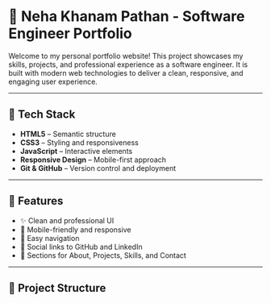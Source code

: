 # 🌟 Neha Khanam Pathan - Software Engineer Portfolio

Welcome to my personal portfolio website! This project showcases my skills, projects, and professional experience as a software engineer. It is built with modern web technologies to deliver a clean, responsive, and engaging user experience.

---

## 🚀 Tech Stack

- **HTML5** – Semantic structure
- **CSS3** – Styling and responsiveness
- **JavaScript** – Interactive elements
- **Responsive Design** – Mobile-first approach
- **Git & GitHub** – Version control and deployment

---

## 🎯 Features

- ✨ Clean and professional UI
- 📱 Mobile-friendly and responsive
- 🧭 Easy navigation
- 🔗 Social links to GitHub and LinkedIn
- 📄 Sections for About, Projects, Skills, and Contact

---

## 🧰 Project Structure

